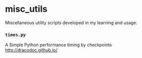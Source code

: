 # misc_utils

Miscellaneous utility scripts developed in my learning and usage.

### `times.py` 
A Simple Python performance timing by checkpoints 
http://dracodoc.github.io/
